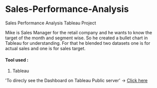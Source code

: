 # Sales-Performance-Analysis
Sales Performance Analysis Tableau Project

Mike is Sales Manager for the retail company and he wants to know the target of the month and segment wise. So he created a bullet chart in Tableau for understanding. For that he blended two datasets one is for actual sales and one is for sales target.

#### Tool used :
1) Tableau

'To direcly see the Dashboard on Tableau Public server' -> [Click here](https://public.tableau.com/views/SalesPerformanceAnalysis-Project2_15969962594810/SalesPerformanceAnalysis?:language=en&:display_count=y&publish=yes&:origin=viz_share_link)
